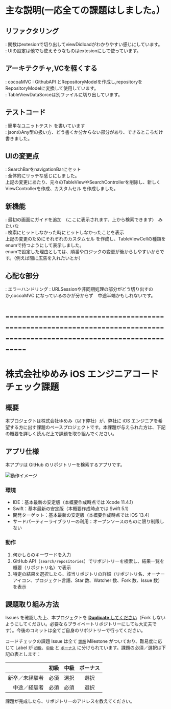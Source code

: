 # 主な説明(一応全ての課題はしました。）

## リファクタリング
: 関数はextesionで切り出してviewDidloadがわかりやすい感じにしています。  
: UIの設定は他でも使えそうなものはextesionにして使っています。  

## アーキテクチャ,VCを軽くする
: cocoaMVC
: GithubAPI とRepositoryModelを作成し,repositoryをRepositoryModelに変換して使用しています。  
: TableViewDataSorceは別ファイルに切り出しています。  

## テストコード
: 簡単なユニットテスト を書いています  
: jsonのAny型の扱い方、どう書くか分からない部分があり、できるところだけ書きました。  

## UIの変更点
: SearchBarをnavigationBarにセット  
: 全体的にリッチな感じにしました。  
上記の変更にあたり、元々のTableViewやSearchControllerを削除し、新しくViewControllerを作成、カスタムセル を作成しました。  

## 新機能
: 最初の画面にガイドを追加　(ここに表示されます、上から検索できます)　みたいな  
: 検索にヒットしなかった時にヒットしなかったことを表示  
上記の変更のためにそれぞれのカスタムセル を作成し、TableViewCellの種類をenumで持つようにして表示しました。  
enumで設定した理由としては、順番やロジックの変更が後からしやすいからです。（例えば間に広告を入れたいとか）  

## 心配な部分
: エラーハンドリング
: URLSessionや非同期処理の部分がどう切り出すのか,cocoaMVC になっているのかが分からず　中途半端かもしれないです。  
  
# -----------------------------------------------------------------------------------------------------------------------

# 株式会社ゆめみ iOS エンジニアコードチェック課題

## 概要

本プロジェクトは株式会社ゆめみ（以下弊社）が、弊社に iOS エンジニアを希望する方に出す課題のベースプロジェクトです。本課題が与えられた方は、下記の概要を詳しく読んだ上で課題を取り組んでください。

## アプリ仕様

本アプリは GitHub のリポジトリーを検索するアプリです。

![動作イメージ](README_Images/app.gif)

### 環境

- IDE：基本最新の安定版（本概要作成時点では Xcode 11.4.1）
- Swift：基本最新の安定版（本概要作成時点では Swift 5.1）
- 開発ターゲット：基本最新の安定版（本概要作成時点では iOS 13.4）
- サードパーティーライブラリーの利用：オープンソースのものに限り制限しない

### 動作

1. 何かしらのキーワードを入力
2. GitHub API（`search/repositories`）でリポジトリーを検索し、結果一覧を概要（リポジトリ名）で表示
3. 特定の結果を選択したら、該当リポジトリの詳細（リポジトリ名、オーナーアイコン、プロジェクト言語、Star 数、Watcher 数、Fork 数、Issue 数）を表示

## 課題取り組み方法

Issues を確認した上、本プロジェクトを [**Duplicate** してください](https://help.github.com/en/github/creating-cloning-and-archiving-repositories/duplicating-a-repository)（Fork しないようにしてください。必要ならプライベートリポジトリーにしても大丈夫です）。今後のコミットは全てご自身のリポジトリーで行ってください。

コードチェックの課題 Issue は全て [`課題`](https://github.com/yumemi/ios-engineer-codecheck/milestone/1) Milestone がついており、難易度に応じて Label が [`初級`](https://github.com/yumemi/ios-engineer-codecheck/issues?q=is%3Aopen+is%3Aissue+label%3A初級+milestone%3A課題)、[`中級`](https://github.com/yumemi/ios-engineer-codecheck/issues?q=is%3Aopen+is%3Aissue+label%3A中級+milestone%3A課題+) と [`ボーナス`](https://github.com/yumemi/ios-engineer-codecheck/issues?q=is%3Aopen+is%3Aissue+label%3Aボーナス+milestone%3A課題+) に分けられています。課題の必須／選択は下記の表とします：

|   | 初級 | 中級 | ボーナス
|--:|:--:|:--:|:--:|
| 新卒／未経験者 | 必須 | 選択 | 選択 |
| 中途／経験者 | 必須 | 必須 | 選択 |

課題が完成したら、リポジトリーのアドレスを教えてください。

